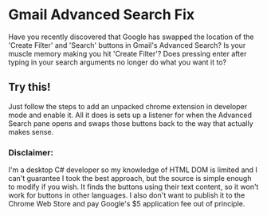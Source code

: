 <h1>Gmail Advanced Search Fix</h1>
Have you recently discovered that Google has swapped the location of the 'Create Filter' and 'Search' buttons in Gmail's Advanced Search? Is your muscle memory making you hit 'Create Filter'? Does pressing enter after typing in your search arguments no longer do what you want it to?
<h2>Try this!</h2>
Just follow the steps to add an unpacked chrome extension in developer mode and enable it. All it does is sets up a listener for when the Advanced Search pane opens and swaps those buttons back to the way that actually makes sense.
<h3>Disclaimer:</h3>
I'm a desktop C# developer so my knowledge of HTML DOM is limited and I can't guarantee I took the best approach, but the source is simple enough to modify if you wish. It finds the buttons using their text content, so it won't work for buttons in other languages. I also don't want to publish it to the Chrome Web Store and pay Google's $5 application fee out of principle.
